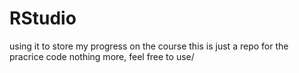 # RStudio
using it to store my progress on the course
this is just a repo for the pracrice code nothing more, feel free to use/
